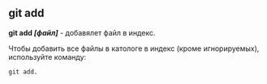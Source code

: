 ## git add

**git add *[файл]*** - добавялет файл в индекс.

Чтобы добавить все файлы в катологе в индекс (кроме игнорируемых), используйте команду: 

```bash=
git add.
```
